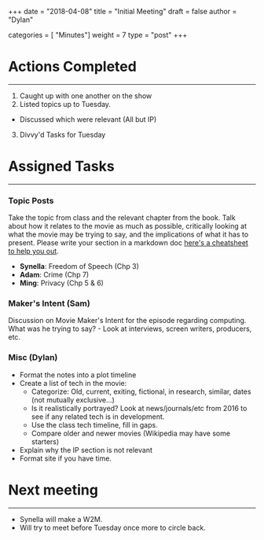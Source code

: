 +++
date = "2018-04-08"
title = "Initial Meeting"
draft = false
author = "Dylan"

categories = [ "Minutes"]
weight = 7
type = "post"
+++

# **Actions Completed**
--------------

1. Caught up with one another on the show
2. Listed topics up to Tuesday.
  - Discussed which were relevant (All but IP)
3. Divvy'd Tasks for Tuesday

# **Assigned Tasks**
--------------

### Topic Posts


Take the topic from class and the relevant chapter from the book. Talk about how it relates to the movie as much as possible, critically looking at what the movie may be trying to say, and the implications of what it has to present. Please write your section in a markdown doc [here's a cheatsheet to help you out](https://github.com/adam-p/markdown-here/wiki/Markdown-Cheatsheet).

- **Synella**: Freedom of Speech (Chp 3)
- **Adam**: Crime (Chp 7)
- **Ming**: Privacy (Chp 5 & 6)
 
### Maker's Intent (Sam)
Discussion on Movie Maker's Intent for the episode regarding computing. What was he trying to say? - Look at interviews, screen writers, producers, etc.

### Misc (Dylan)

- Format the notes into a plot timeline
- Create a list of tech in the movie:
  - Categorize: Old, current, exiting, fictional, in research, similar, dates (not mutually exclusive...)
  - Is it realistically portrayed? Look at news/journals/etc from 2016 to see if any related tech is in development.
  - Use the class tech timeline, fill in gaps.
  - Compare older and newer movies (Wikipedia may have some starters)
- Explain why the IP section is not relevant
- Format site if you have time.

# **Next meeting**
------------------

- Synella will make a W2M.
- Will try to meet before Tuesday once more to circle back.